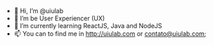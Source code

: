 - 👋 Hi, I’m @uiulab
- 👀 I’m be User Experiencer (UX)
- 🌱 I’m currently learning ReactJS, Java and NodeJS
- 📫 You can to find me in http://uiulab.com or contato@uiulab.com;

<!---
uiulab/uiulab is a ✨ special ✨ repository because its `README.md` (this file) appears on your GitHub profile.
You can click the Preview link to take a look at your changes.
--->
